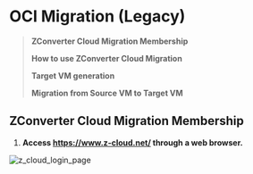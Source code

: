 OCI Migration (Legacy)
============
>**ZConverter Cloud Migration Membership**
>
> **How to use ZConverter Cloud Migration**
>
> **Target VM generation**
>
> **Migration from Source VM to Target VM**

## ZConverter Cloud Migration Membership

   1. **Access https://www.z-cloud.net/ through a web browser.**

![z_cloud_login_page](https://objectstorage.ap-seoul-1.oraclecloud.com/p/gKD8xqKJWI4b9meer9eGQEeVXiyIjxDzTucbGwm8FrO5O1w6sicIFXYTjTH52RX7/n/idffti7li8cs/b/github_image_bucket/o/z-cloud/login_page.png)
